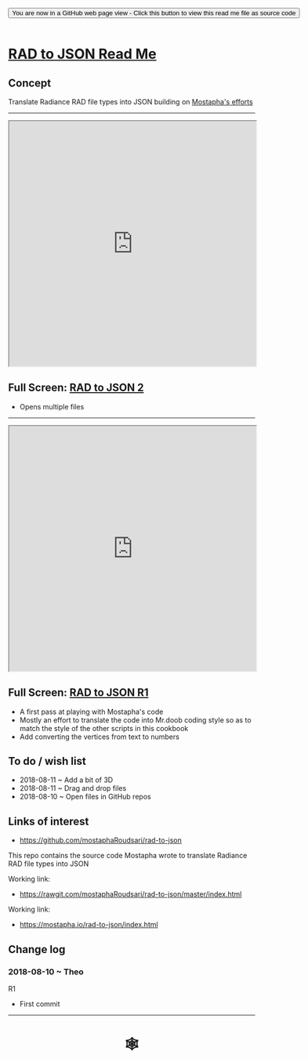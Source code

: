 <span style=display:none; >[You are now in a GitHub source code view - click this link to view Read Me file as a web page]( https://www.ladybug.tools/spider/index.html#cookbook/rad-to-json/README.md "View file as a web page." ) </span>
<div><input type=button class="btn btn-secondary btn-sm" onclick="window.location.href='https://github.com/ladybug-tools/spider/blob/master/cookbook/rad-to-json/README.md'";
value='You are now in a GitHub web page view - Click this button to view this read me file as source code' ></div>

<br>

# [RAD to JSON Read Me]( #cookbook/rad-to-json/README.md )

## Concept

Translate Radiance RAD file types into JSON building on [Mostapha's efforts]( https://github.com/mostaphaRoudsari/rad-to-json )

***

<iframe src=https://www.ladybug.tools/spider/cookbook/rad-to-json/r2/rad-to-json.html width=100% height=500px >Iframes are not viewable in GitHub source code view<</iframe>

## Full Screen: [RAD to JSON 2]( https://www.ladybug.tools/spider/cookbook/rad-to-json/r2/rad-to-json.html )

* Opens multiple files


***
<iframe src=https://www.ladybug.tools/spider/cookbook/rad-to-json/r1/rad-to-json.html width=100% height=500px >Iframes are not viewable in GitHub source code view<</iframe>

## Full Screen: [RAD to JSON R1]( https://www.ladybug.tools/spider/cookbook/rad-to-json/r1/rad-to-json.html )

* A first pass at playing with Mostapha's code
* Mostly an effort to translate the code into Mr.doob coding style so as to match the style of the other scripts in this cookbook
* Add converting the vertices from text to numbers



## To do / wish list

* 2018-08-11 ~ Add a bit of 3D
* 2018-08-11 ~ Drag and drop files
* 2018-08-10 ~ Open files in GitHub repos


## Links of interest

* https://github.com/mostaphaRoudsari/rad-to-json

This repo contains the source code Mostapha wrote to translate Radiance RAD file types into JSON

Working link:
* https://rawgit.com/mostaphaRoudsari/rad-to-json/master/index.html

Working link:
* https://mostapha.io/rad-to-json/index.html



## Change log


### 2018-08-10 ~ Theo

R1
* First commit

***

# <center title="hello!" ><a href=javascript:window.scrollTo(0,0); style=text-decoration:none; > &#x1f578; </a></center>

